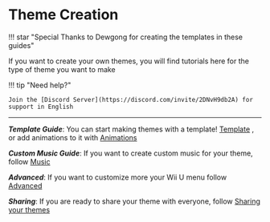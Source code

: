 # Theme Creation

!!! star "Special Thanks to Dewgong for creating the templates in these guides"

If you want to create your own themes, you will find tutorials here for the type of theme you want to make

!!! tip "Need help?"

    Join the [Discord Server](https://discord.com/invite/2DNvH9db2A) for support in English

------------------------------

***Template Guide***: You can start making themes with a template! [Template](themes/template.md) , or add animations to it with [Animations](themes/anim.md) 

***Custom Music Guide***: If you want to create custom music for your theme, follow [Music](music/index.md)

***Advanced***: If you want to customize more your Wii U menu follow [Advanced](advanced/launcher.md)

***Sharing***: If you are ready to share your theme with everyone, follow [Sharing your themes](sharing.md)